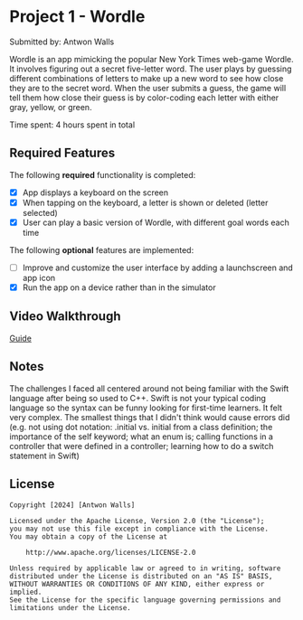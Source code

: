 # Project 1 - Wordle

Submitted by: Antwon Walls

Wordle is an app mimicking the popular New York Times web-game Wordle.
It involves figuring out a secret five-letter word. The user plays by
guessing different combinations of letters to make up a new word to 
see how close they are to the secret word. When the user submits a guess, 
the game will tell them how close their guess is by color-coding each 
letter with either gray, yellow, or green.

Time spent: 4 hours spent in total

## Required Features

The following **required** functionality is completed:

- [x] App displays a keyboard on the screen
- [x] When tapping on the keyboard, a letter is shown or deleted (letter selected)
- [x] User can play a basic version of Wordle, with different goal words each time

The following **optional** features are implemented:

- [ ] Improve and customize the user interface by adding a launchscreen and app icon
- [x] Run the app on a device rather than in the simulator

## Video Walkthrough

[Guide](https://www.loom.com/share/838baed4207445919377e83add833520?sid=636f9952-2013-4701-8924-a1058d9809e1)


## Notes

The challenges I faced all centered around not being familiar with the Swift language after being so used to C++. Swift is not your typical coding language so the syntax can be funny looking for first-time learners. It felt very complex. The smallest things that I didn't think would cause errors did (e.g. not using dot notation: .initial vs. initial from a class definition; the importance of the self keyword; what an enum is; calling functions in a controller that were defined in a controller; learning how to do a switch statement in Swift)

## License

    Copyright [2024] [Antwon Walls]

    Licensed under the Apache License, Version 2.0 (the "License");
    you may not use this file except in compliance with the License.
    You may obtain a copy of the License at

        http://www.apache.org/licenses/LICENSE-2.0

    Unless required by applicable law or agreed to in writing, software
    distributed under the License is distributed on an "AS IS" BASIS,
    WITHOUT WARRANTIES OR CONDITIONS OF ANY KIND, either express or implied.
    See the License for the specific language governing permissions and
    limitations under the License.
